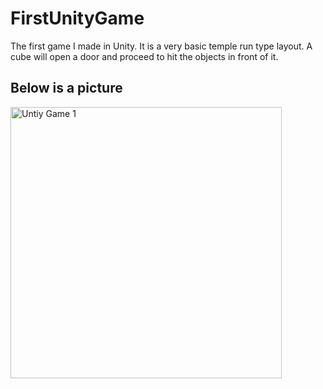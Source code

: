 # FirstUnityGame
The first game I made in Unity.  It is a very basic temple run type layout.  A cube will open a door and proceed to hit the objects in front of it.

## Below is a picture 
<img width="434" alt="Untiy Game 1" src="https://user-images.githubusercontent.com/71845592/98066258-5be2dd00-1e0b-11eb-9c86-b505d6d8d703.png">
